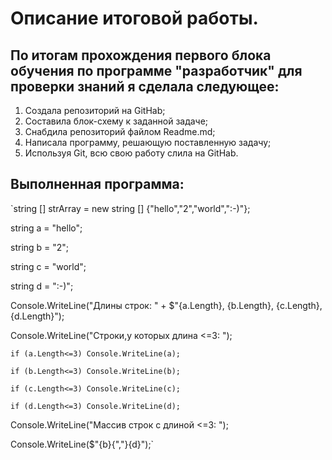  Описание итоговой работы.
=========================================
По итогам прохождения первого блока обучения по программе "разработчик" для проверки знаний я сделала следующее:
-----
1. Создала репозиторий на GitHab;  
2. Составила блок-схему к заданной задаче;  
3. Снабдила репозиторий файлом Readme.md;   
4. Написала программу, решающую поставленную задачу;  
5. Используя Git, всю свою работу слила на GitHab.

Выполненная программа:
----------
`string [] strArray = new string [] {"hello","2","world",":-)"};  

string a = "hello";  

string b = "2";  

string c = "world";  

string d = ":-)";  

Console.WriteLine("Длины строк: " + $"{a.Length}, {b.Length}, {c.Length}, {d.Length}");  

Console.WriteLine("Строки,у которых длина <=3: ");  

    if (a.Length<=3) Console.WriteLine(a);  
    
    if (b.Length<=3) Console.WriteLine(b);  
    
    if (c.Length<=3) Console.WriteLine(c);  
    
    if (d.Length<=3) Console.WriteLine(d);  
    
Console.WriteLine("Массив строк с длиной <=3: ");  

Console.WriteLine($"{b}{","}{d}");`
